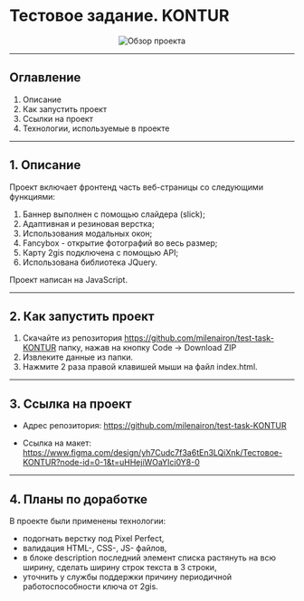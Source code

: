 # Тестовое задание. KONTUR

<div align="center">
<img src='/images/Обзор проекта.gif' alt='Обзор проекта'>
</div>

---

## Оглавление

1. Описание
2. Как запустить проект
3. Ссылки на проект
4. Технологии, используемые в проекте

---

## 1. Описание

Проект включает фронтенд часть веб-страницы со следующими функциями:

1. Баннер выполнен с помощью слайдера (slick);
2. Адаптивная и резиновая верстка;
3. Использования модальных окон;
4. Fancybox - открытие фотографий во весь размер;
5. Карту 2gis подключена с помощью API;
6. Использована библиотека JQuery.

Проект написан на JavaScript.

---

## 2. Как запустить проект

1. Скачайте из репозитория https://github.com/milenairon/test-task-KONTUR папку, нажав на кнопку Code → Download ZIP
2. Извлеките данные из папки.
3. Нажмите 2 раза правой клавишей мыши на файл index.html.

---

## 3. Ссылка на проект

- Адрес репозитория: https://github.com/milenairon/test-task-KONTUR

- Ссылка на макет: https://www.figma.com/design/yh7Cudc7f3a6tEn3LQiXnk/Тестовое-KONTUR?node-id=0-1&t=uHHejiWOaYIci0Y8-0

---

## 4. Планы по доработке

В проекте были применены технологии:

- подогнать верстку под Pixel Perfect,
- валидация HTML-, CSS-, JS- файлов,
- в блоке description последний элемент списка растянуть на всю ширину, сделать ширину строк текста в 3 строки,
- уточнить у службы поддержки причину периодичной работоспособности ключа от 2gis.
